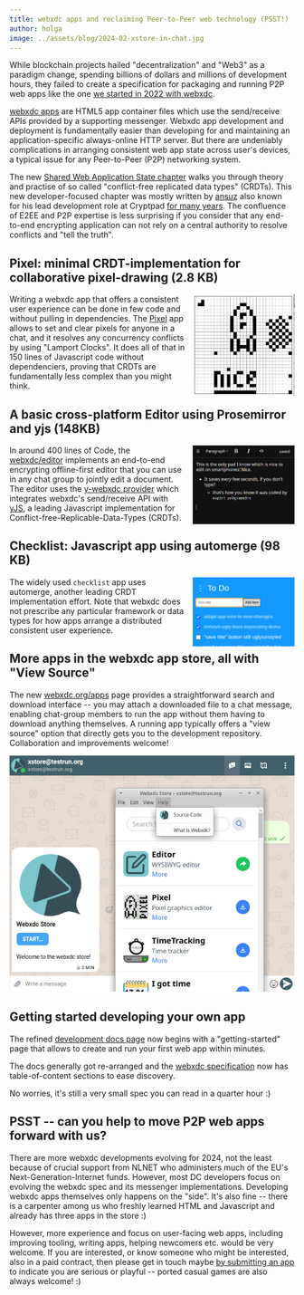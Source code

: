 ```yaml
---
title: webxdc apps and reclaiming Peer-to-Peer web technology (PSST!)
author: holga
image: ../assets/blog/2024-02-xstore-in-chat.jpg
---
```


While blockchain projects hailed "decentralization" and "Web3" as a paradigm change,
spending billions of dollars and millions of development hours, 
they failed to create a specification for packaging and running P2P web apps
like the one [we started in 2022 with webxdc](https://delta.chat/en/2022-06-14-webxdc).

[webxdc apps](https://webxdc.org/apps) are HTML5 app container files
which use the send/receive APIs provided by a supporting messenger.
Webxdc app development and deployment is fundamentally easier 
than developing for and maintaining 
an application-specific always-online HTTP server. 
But there are undeniably complications in arranging 
consistent web app state across user's devices, 
a typical issue for any Peer-to-Peer (P2P) networking system. 

The new [Shared Web Application State chapter](https://webxdc.org/docs/shared_state/index.html) 
walks you through theory and practise 
of so called "conflict-free replicated data types" (CRDTs). 
This new developer-focused chapter was mostly written by [ansuz](https://social.cryptography.dog/@ansuz)
also known for his lead development role at Cryptpad 
[for many years](https://blog.cryptpad.org/2022/12/29/stepping-down/). 
The confluence of E2EE and P2P expertise is less surprising if you consider
that any end-to-end encrypting application can not rely on 
a central authority to resolve conflicts and "tell the truth". 

## Pixel: minimal CRDT-implementation for collaborative pixel-drawing (2.8 KB)

<img src="../assets/blog/screenshots/2024-02-14-delta-chat-webxdc-pixel.jpg" width="180" style="float:right; margin-left:1em;" />

Writing a webxdc app that offers a consistent user experience 
can be done in few code and without pulling in dependencies. 
The [Pixel](https://codeberg.org/webxdc/pixel) app allows 
to set and clear pixels for anyone in a chat,
and it resolves any concurrency conflicts by using "Lamport Clocks". 
It does all of that in 150 lines of Javascript code without dependenciers,
proving that CRDTs are fundamentally less complex than you might think. 

## A basic cross-platform Editor using Prosemirror and yjs (148KB)

<img src="../assets/blog/screenshots/2024-02-14-delta-chat-webxdc-editor.jpg" width="180" style="float:right; margin-left:1em;" />

In around 400 lines of Code, 
the [webxdc/editor](https://codeberg.org/webxdc/editor/src/branch/main/src) 
implements an end-to-end encrypting offline-first editor
that you can use in any chat group to jointly edit a document. 
The editor uses the [y-webxdc provider](https://www.npmjs.com/package/y-webxdc) 
which integrates webxdc's send/receive API with [yJS](https://yjs.dev/#features),
a leading Javascript implementation for Conflict-free-Replicable-Data-Types (CRDTs). 


## Checklist: Javascript app using automerge (98 KB) 

<img src="../assets/blog/screenshots/2024-02-14-delta-chat-webxdc-checklist.jpg" width="180" style="float:right; margin-left:1em;" />

The widely used `checklist` app uses automerge, 
another leading CRDT implementation effort. 
Note that webxdc does not prescribe any particular framework 
or data types for how apps arrange a distributed consistent user experience. 


## More apps in the webxdc app store, all with "View Source" 

The new [webxdc.org/apps](https://webxdc.org/apps) page 
provides a straightforward search and download interface -- 
you may attach a downloaded file to a chat message, 
enabling chat-group members to run the app 
without them having to download anything themselves. 
A running app typically offers a "view source" option that directly
gets you to the development repository. Collaboration and improvements welcome!

![A screenshot of xstore, opened in Delta Chat. In a "help" context menu, you can view the source code.](../assets/blog/2024-02-xstore-in-chat.jpg)

## Getting started developing your own app

The refined [development docs page](https://webxdc.org/docs) 
now begins with a "getting-started" page 
that allows to create and run your first web app within minutes. 

The docs generally got re-arranged and the 
[webxdc specification](https://webxdc.org/docs/spec/index.html)
now has table-of-content sections to ease discovery. 

No worries, it's still a very small spec you can read in a quarter hour :) 


## PSST -- can you help to move P2P web apps forward with us? 

There are more webxdc developments evolving for 2024,
not the least because of crucial support from NLNET
who administers much of the EU's Next-Generation-Internet funds. 
However, most DC developers focus on evolving the webxdc spec and its messenger implementations. 
Developing webxdc apps themselves only happens on the "side". 
It's also fine -- there is a carpenter among us who freshly learned 
HTML and Javascript and already has three apps in the store :)

However, more experience and focus on user-facing web apps,
including improving tooling, writing apps, helping newcomers etc. 
would be very welcome. 
If you are interested, or know someone who might be interested, 
also in a paid contract, then please get in touch maybe 
[by submitting an app](https://codeberg.org/webxdc/xdcget/src/branch/main/SUBMIT.md) 
to indicate you are serious or playful -- ported casual games are also always welcome! :) 
